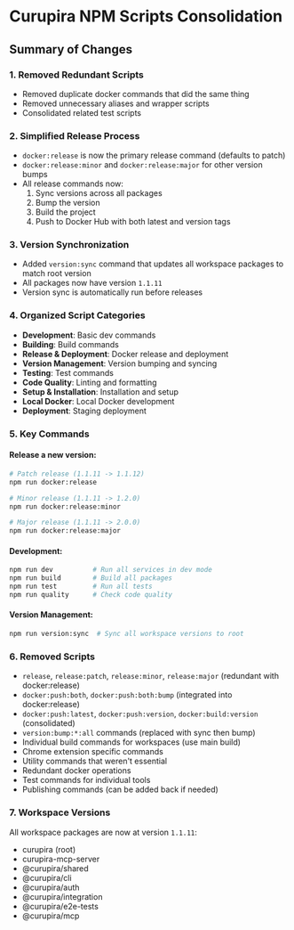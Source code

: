 # Curupira NPM Scripts Consolidation

## Summary of Changes

### 1. **Removed Redundant Scripts**
- Removed duplicate docker commands that did the same thing
- Removed unnecessary aliases and wrapper scripts
- Consolidated related test scripts

### 2. **Simplified Release Process**
- `docker:release` is now the primary release command (defaults to patch)
- `docker:release:minor` and `docker:release:major` for other version bumps
- All release commands now:
  1. Sync versions across all packages
  2. Bump the version
  3. Build the project
  4. Push to Docker Hub with both latest and version tags

### 3. **Version Synchronization**
- Added `version:sync` command that updates all workspace packages to match root version
- All packages now have version `1.1.11`
- Version sync is automatically run before releases

### 4. **Organized Script Categories**
- **Development**: Basic dev commands
- **Building**: Build commands
- **Release & Deployment**: Docker release and deployment
- **Version Management**: Version bumping and syncing
- **Testing**: Test commands
- **Code Quality**: Linting and formatting
- **Setup & Installation**: Installation and setup
- **Local Docker**: Local Docker development
- **Deployment**: Staging deployment

### 5. **Key Commands**

#### Release a new version:
```bash
# Patch release (1.1.11 -> 1.1.12)
npm run docker:release

# Minor release (1.1.11 -> 1.2.0)
npm run docker:release:minor

# Major release (1.1.11 -> 2.0.0)
npm run docker:release:major
```

#### Development:
```bash
npm run dev          # Run all services in dev mode
npm run build        # Build all packages
npm run test         # Run all tests
npm run quality      # Check code quality
```

#### Version Management:
```bash
npm run version:sync  # Sync all workspace versions to root
```

### 6. **Removed Scripts**
- `release`, `release:patch`, `release:minor`, `release:major` (redundant with docker:release)
- `docker:push:both`, `docker:push:both:bump` (integrated into docker:release)
- `docker:push:latest`, `docker:push:version`, `docker:build:version` (consolidated)
- `version:bump:*:all` commands (replaced with sync then bump)
- Individual build commands for workspaces (use main build)
- Chrome extension specific commands
- Utility commands that weren't essential
- Redundant docker operations
- Test commands for individual tools
- Publishing commands (can be added back if needed)

### 7. **Workspace Versions**
All workspace packages are now at version `1.1.11`:
- curupira (root)
- curupira-mcp-server
- @curupira/shared
- @curupira/cli
- @curupira/auth
- @curupira/integration
- @curupira/e2e-tests
- @curupira/mcp